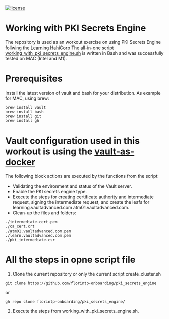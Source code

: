 [![license](http://img.shields.io/badge/license-apache_2.0-red.svg?style=flat)](https://github.com/florintp-onboarding/pki_secrets_engine/LICENSE)

# Working with PKI Secrets Engine

The repository is used as an workout exercise on using PKI Secrets Engine follwing the [Learning HahiCorp](https://developer.hashicorp.com/vault/tutorials/secrets-management/pki-engine)
The all-in-one script [working_with_pki_secrets_engine.sh](https://github.com/florintp-onboarding/pki_secrets_engine/working_with_pki_secrets_engine.sh) is written in Bash and was successfully tested on MAC (Intel and M1).


# Prerequisites
Install the latest version of vault and bash for your distribution.
As example for MAC, using brew:
```
brew install vault
brew install bash
brew install git
brew install gh
```

# Vault configuration used in this workout is using the [vault-as-docker]()
The following block actions are executed by the functions from the script:
 - Validating the environment and status of the Vault server.
 - Enable the PKI secrets engine type.
 - Execute the steps for creating certificate authority and intermediate request, signing the intermediate request, and create the leafs for learning.vaultadvanced.com atm01.vaultadvanced.com.
 - Clean-up the files and folders:
 ```plaintext
 ./intermediate.cert.pem
 ./ca_cert.crt
 ./atm01.vaultadvanced.com.pem
 ./learn.vaultadvanced.com.pem
 ./pki_intermediate.csr
```
 

# All the steps in opne script file
1. Clone the current repository or only the current script create_cluster.sh
```
git clone https://github.com/florintp-onboarding/pki_secrets_engine
```
or
```
gh repo clone florintp-onboarding/pki_secrets_engine/
```

2. Execute the steps from working_with_pki_secrets_engine.sh.
